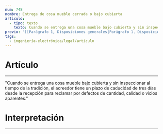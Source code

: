 ```yaml
---
num: 748
nombre: Entrega de cosa mueble cerrada o bajo cubierta
articulo:
  - tipo: texto
    texto: Cuando se entrega una cosa mueble bajo cubierta y sin inspeccionar al tiempo de la tradición, el acreedor tiene un plazo de caducidad de tres días desde la recepción para reclamar por defectos de cantidad, calidad o vicios aparentes.
previo: "[[Parágrafo 1, Disposiciones generales|Parágrafo 1, Disposiciones generales]]"
tags:
  - ingeniería-electrónica/legal/articulo
---
```

# Artículo
---
"Cuando se entrega una cosa mueble bajo cubierta y sin inspeccionar al tiempo de la tradición, el acreedor tiene un plazo de caducidad de tres días desde la recepción para reclamar por defectos de cantidad, calidad o vicios aparentes."

# Interpretación
---
